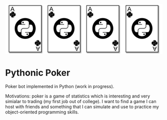 
![Screenshot](https://github.com/wrcarpenter/Pythonic-Poker/blob/main/Images/ace_of_pythons.png)
# Pythonic Poker
Poker bot implemented in Python (work in progress).

Motivations: poker is a game of statistics which is interesting and very simialar to trading (my first job out of college). I want to find a game I can host with friends and something that I can simulate and use to practice my object-oriented programming skills.
